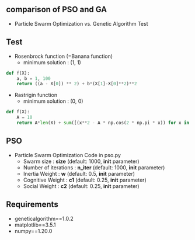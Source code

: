 ## comparison of PSO and GA
- Particle Swarm Optimization vs. Genetic Algorithm Test

## Test
- Rosenbrock function (=Banana function)
  - minimum solution : (1, 1)
```python
def f(X):
    a, b = 1, 100
    return ((a - X[0]) ** 2) + b*(X[1]-X[0]**2)**2
```

- Rastrigin function
  - minimum solution : (0, 0)
```python
def f(X):
    A = 10
    return A*len(X) + sum([(x**2 - A * np.cos(2 * np.pi * x)) for x in X])
```

## PSO
- Particle Swarm Optimization Code in pso.py
  - Swarm size : **size** (default: 1000, __init__ parameter)
  - Number of iterations : **n_iter** (default: 1000, __init__ parameter)
  - Inertia Weight : **w** (default: 0.5, __init__ parameter)
  - Cognitive Weight : **c1** (default: 0.25, __init__ parameter)
  - Social Weight : **c2** (default: 0.25, __init__ parameter)

## Requirements
- geneticalgorithm==1.0.2
- matplotlib==3.5.1
- numpy==1.20.0
